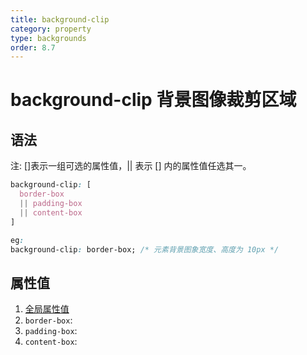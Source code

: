 ```yaml
---
title: background-clip
category: property
type: backgrounds
order: 8.7
---
```


# background-clip 背景图像裁剪区域

## 语法

注: []表示一组可选的属性值，|| 表示 [] 内的属性值任选其一。

```css
background-clip: [
  border-box
  || padding-box
  || content-box
]

eg:
background-clip: border-box; /* 元素背景图象宽度、高度为 10px */
```

## 属性值

1. [全局属性值](/front-end/CSS/values#anchor-值类型)
1. `border-box`:
1. `padding-box`:
1. `content-box`:
